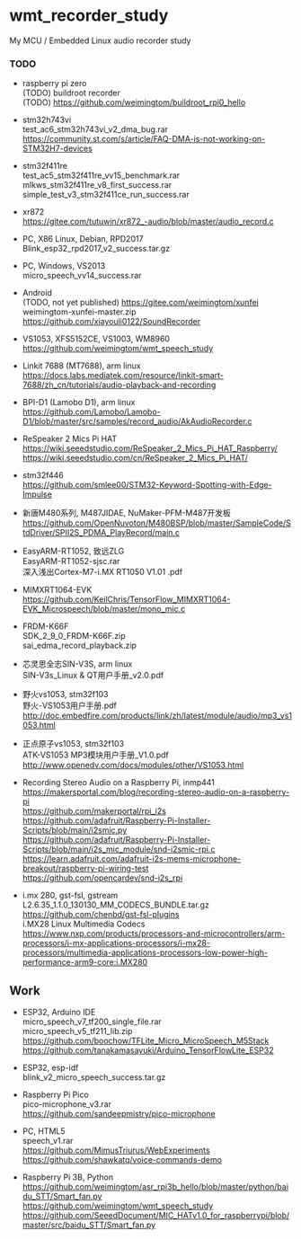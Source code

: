 # wmt_recorder_study
My MCU / Embedded Linux audio recorder study  

### TODO  
* raspberry pi zero   
(TODO) buildroot recorder  
(TODO) https://github.com/weimingtom/buildroot_rpi0_hello  

* stm32h743vi  
test_ac6_stm32h743vi_v2_dma_bug.rar  
https://community.st.com/s/article/FAQ-DMA-is-not-working-on-STM32H7-devices  

* stm32f411re  
test_ac5_stm32f411re_vv15_benchmark.rar  
mlkws_stm32f411re_v8_first_success.rar  
simple_test_v3_stm32f411ce_run_success.rar  

* xr872  
https://gitee.com/tutuwin/xr872_-audio/blob/master/audio_record.c  

* PC, X86 Linux, Debian, RPD2017    
Blink_esp32_rpd2017_v2_success.tar.gz  

* PC, Windows, VS2013    
micro_speech_vv14_success.rar  

* Android  
(TODO, not yet published) https://gitee.com/weimingtom/xunfei  
weimingtom-xunfei-master.zip  
https://github.com/xiayouli0122/SoundRecorder  

* VS1053, XFS5152CE, VS1003, WM8960  
https://github.com/weimingtom/wmt_speech_study  

* Linkit 7688 (MT7688), arm linux    
https://docs.labs.mediatek.com/resource/linkit-smart-7688/zh_cn/tutorials/audio-playback-and-recording  

* BPI-D1 (Lamobo D1), arm linux  
https://github.com/Lamobo/Lamobo-D1/blob/master/src/samples/record_audio/AkAudioRecorder.c  

* ReSpeaker 2 Mics Pi HAT  
https://wiki.seeedstudio.com/ReSpeaker_2_Mics_Pi_HAT_Raspberry/  
https://wiki.seeedstudio.com/cn/ReSpeaker_2_Mics_Pi_HAT/  

* stm32f446  
https://github.com/smlee00/STM32-Keyword-Spotting-with-Edge-Impulse  

* 新唐M480系列, M487JIDAE, NuMaker-PFM-M487开发板  
https://github.com/OpenNuvoton/M480BSP/blob/master/SampleCode/StdDriver/SPII2S_PDMA_PlayRecord/main.c  

* EasyARM-RT1052, 致远ZLG  
EasyARM-RT1052-sjsc.rar  
深入浅出Cortex-M7-i.MX RT1050 V1.01 .pdf  

* MIMXRT1064-EVK  
https://github.com/KeilChris/TensorFlow_MIMXRT1064-EVK_Microspeech/blob/master/mono_mic.c  

* FRDM-K66F  
SDK_2_9_0_FRDM-K66F.zip  
sai_edma_record_playback.zip  

* 芯灵思全志SIN-V3S, arm linux  
SIN-V3s_Linux & QT用户手册_v2.0.pdf  

* 野火vs1053, stm32f103  
野火-VS1053用户手册.pdf  
http://doc.embedfire.com/products/link/zh/latest/module/audio/mp3_vs1053.html  

* 正点原子vs1053, stm32f103  
ATK-VS1053 MP3模块用户手册_V1.0.pdf  
http://www.openedv.com/docs/modules/other/VS1053.html  

* Recording Stereo Audio on a Raspberry Pi, inmp441    
https://makersportal.com/blog/recording-stereo-audio-on-a-raspberry-pi  
https://github.com/makerportal/rpi_i2s  
https://github.com/adafruit/Raspberry-Pi-Installer-Scripts/blob/main/i2smic.py  
https://github.com/adafruit/Raspberry-Pi-Installer-Scripts/blob/main/i2s_mic_module/snd-i2smic-rpi.c  
https://learn.adafruit.com/adafruit-i2s-mems-microphone-breakout/raspberry-pi-wiring-test  
https://github.com/opencardev/snd-i2s_rpi  

* i.mx 280, gst-fsl, gstream    
L2.6.35_1.1.0_130130_MM_CODECS_BUNDLE.tar.gz  
https://github.com/chenbd/gst-fsl-plugins  
i.MX28 Linux Multimedia Codecs  
https://www.nxp.com/products/processors-and-microcontrollers/arm-processors/i-mx-applications-processors/i-mx28-processors/multimedia-applications-processors-low-power-high-performance-arm9-core:i.MX280  

## Work  
* ESP32, Arduino IDE  
micro_speech_v7_tf200_single_file.rar  
micro_speech_v5_tf211_lib.zip  
https://github.com/boochow/TFLite_Micro_MicroSpeech_M5Stack  
https://github.com/tanakamasayuki/Arduino_TensorFlowLite_ESP32  

* ESP32, esp-idf  
blink_v2_micro_speech_success.tar.gz  

* Raspberry Pi Pico  
pico-microphone_v3.rar  
https://github.com/sandeepmistry/pico-microphone  

* PC, HTML5  
speech_v1.rar  
https://github.com/MimusTriurus/WebExperiments  
https://github.com/shawkatq/voice-commands-demo  

* Raspberry Pi 3B, Python  
https://github.com/weimingtom/asr_rpi3b_hello/blob/master/python/baidu_STT/Smart_fan.py  
https://github.com/weimingtom/wmt_speech_study  
https://github.com/SeeedDocument/MIC_HATv1.0_for_raspberrypi/blob/master/src/baidu_STT/Smart_fan.py  
